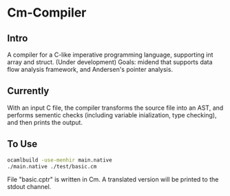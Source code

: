# Cm-Compiler
## Intro
A compiler for a C-like imperative programming language, supporting int array and struct. (Under development) Goals: midend that supports data flow analysis framework, and Andersen's pointer analysis.

## Currently
With an input C file, the compiler transforms the source file into an AST, and performs sementic checks (including variable inialization, type checking), and then prints the output.

## To Use
```bash
ocamlbuild -use-menhir main.native
./main.native ./test/basic.cm
```
File "basic.cptr" is written in Cm. A translated version will be printed to the stdout channel.
